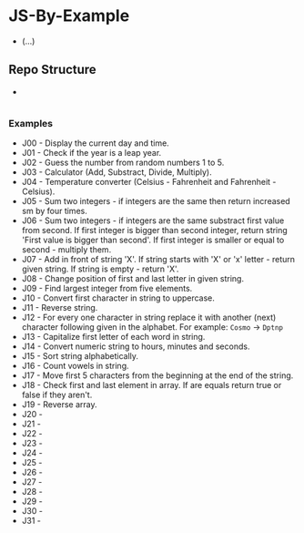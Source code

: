 # JS-By-Example
- (...)

## Repo Structure
* 
```

```


### Examples
 - J00 - Display the current day and time.
 - J01 - Check if the year is a leap year.
 - J02 - Guess the number from random numbers 1 to 5.
 - J03 - Calculator (Add, Substract, Divide, Multiply).
 - J04 - Temperature converter (Celsius - Fahrenheit and Fahrenheit - Celsius).
 - J05 - Sum two integers - if integers are the same then return increased sm by four times.
 - J06 - Sum two integers - if integers are the same substract first value from second. If first integer is bigger than second integer, return string 'First value is bigger than second'. If first integer is smaller or equal to second - multiply them.
 - J07 - Add in front of string 'X'. If string starts with 'X' or 'x' letter - return given string. If string is empty - return 'X'.
 - J08 - Change position of first and last letter in given string.
 - J09 - Find largest integer from five elements.
 - J10 - Convert first character in string to uppercase.
 - J11 - Reverse string.
 - J12 - For every one character in string replace it with another (next) character following given in the alphabet. For example:
`Cosmo` -> `Dptnp`
 - J13 - Capitalize first letter of each word in string.
 - J14 - Convert numeric string to hours, minutes and seconds.
 - J15 - Sort string alphabetically.
 - J16 - Count vowels in string.
 - J17 - Move first 5 characters from the beginning at the end of the string.
 - J18 - Check first and last element in array. If are equals return true or false if they aren't.
 - J19 - Reverse array.
 - J20 -
 - J21 -
 - J22 -
 - J23 -
 - J24 -
 - J25 -
 - J26 -
 - J27 -
 - J28 -
 - J29 -
 - J30 -
 - J31 -

 
